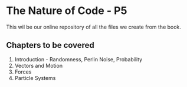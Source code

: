 # The Nature of Code - P5

This wil be our online repository of all the files we create from the book.

## Chapters to be covered
1. Introduction - Randomness, Perlin Noise, Probability
2. Vectors and Motion
3. Forces
4. Particle Systems
